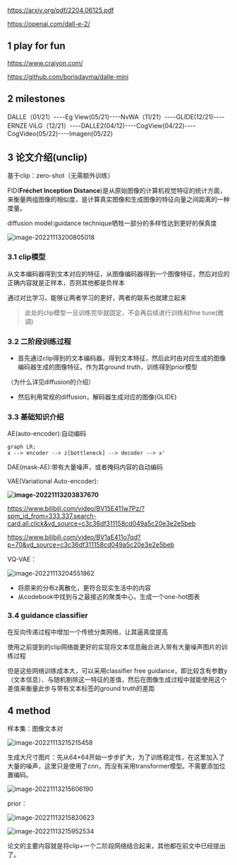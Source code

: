 https://arxiv.org/pdf/2204.06125.pdf

https://openai.com/dall-e-2/

## 1 play for fun

https://www.craiyon.com/

https://github.com/borisdayma/dalle-mini

## 2 milestones

DALLE（01/21）----Eg View(05/21)----NvWA（11/21）----GLIDE(12/21)----ERNZE·ViLG（12/21）----DALLE2(04/12)----CogView(04/22)----CogVideo(05/22)----Imagen(05/22)

## 3 论文介绍(unclip)

基于clip：zero-shot（无需额外训练）

FID(**Fréchet Inception Distance**)是从原始图像的计算机视觉特征的统计方面，来衡量两组图像的相似度，是计算真实图像和生成图像的特征向量之间距离的一种度量。

diffusion model:guidance technique牺牲一部分的多样性达到更好的保真度

![image-20221113200805018](C:\Users\jyh\AppData\Roaming\Typora\typora-user-images\image-20221113200805018.png)

### 3.1 clip模型

从文本编码器得到文本对应的特征，从图像编码器得到一个图像特征，然后对应的正确内容就是正样本，否则其他都是负样本

通过对比学习，能够让两者学习的更好，两者的联系也就建立起来

> 此处的clip模型一旦训练完毕就固定，不会再后续进行训练和fine tune(微调)



### 3.2 二阶段训练过程

- 首先通过clip得到的文本编码器，得到文本特征，然后此时由对应生成的图像编码器生成的图像特征，作为其ground truth，训练得到prior模型

（为什么详见diffusion的介绍）

- 然后利用常规的diffusion，解码器生成对应的图像(GLIDE)



### 3.3 基础知识介绍

AE(auto-encoder):自动编码

```mermaid
graph LR;
x --> encoder --> z[bottleneck] --> decoder --> x' 
```

DAE(mask-AE):带有大量噪声，或者掩码内容的自动编码

VAE(Variational Auto-encoder):

**![image-20221113203837670](C:\Users\jyh\AppData\Roaming\Typora\typora-user-images\image-20221113203837670.png)**

https://www.bilibili.com/video/BV15E411w7Pz/?spm_id_from=333.337.search-card.all.click&vd_source=c3c36df311158cd049a5c20e3e2e5beb

https://www.bilibili.com/video/BV1aE411o7qd?p=70&vd_source=c3c36df311158cd049a5c20e3e2e5beb

VQ-VAE：

![image-20221113204551862](C:\Users\jyh\AppData\Roaming\Typora\typora-user-images\image-20221113204551862.png)

- 将原来的分布z离散化，更符合现实生活中的内容
- 从codebook中找到与之最接近的聚类中心，生成一个one-hot图表

### 3.4 guidance classifier 

在反向传递过程中增加一个传统分类网络，让其逼真度提高

使用之前提到的clip网络能更好的实现将文本信息融合进入带有大量噪声图片的训练过程

但是这些网络训练成本大，可以采用classifier free guidance，即比较含有参数y（文本信息）、与随机剔除这一特征的差值，然后在图像生成过程中就能使用这个差值来衡量此步与带有文本标签的ground truth的差距

## 4 method

样本集：图像文本对

![image-20221113215215458](C:\Users\jyh\AppData\Roaming\Typora\typora-user-images\image-20221113215215458.png)

生成大尺寸图片：先从64×64开始一步步扩大，为了训练稳定性，在这里加入了大量的噪声，这里只是使用了cnn，而没有采用transformer模型。不需要添加位置编码。

![image-20221113215606190](C:\Users\jyh\AppData\Roaming\Typora\typora-user-images\image-20221113215606190.png)

prior：

![image-20221113215820623](C:\Users\jyh\AppData\Roaming\Typora\typora-user-images\image-20221113215820623.png)

![image-20221113215952534](C:\Users\jyh\AppData\Roaming\Typora\typora-user-images\image-20221113215952534.png)



论文的主要内容就是将clip+一个二阶段网络结合起来，其他都在前文中已经提出了。













